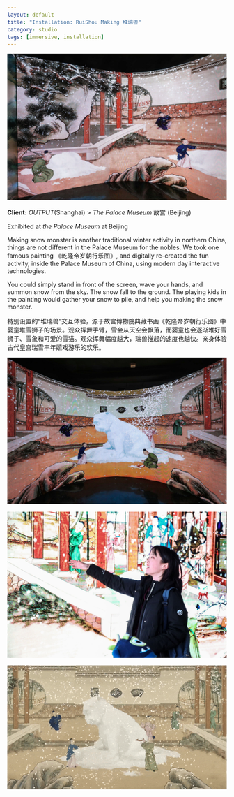 ```yaml
---
layout: default
title: "Installation: RuiShou Making 堆瑞兽"
category: studio
tags: [immersive, installation]
---
```



![](/assets/image/gugong_2_9.jpg)

**Client:**  *OUTPUT*(Shanghai) > *The Palace Museum* 故宫 (Beijing)

Exhibited at *the Palace Museum* at Beijing

Making snow monster is another traditional winter activity in northern China, things are not different in the Palace Museum for the nobles. We took one famous painting 《乾隆帝岁朝行乐图》, and digitally re-created the fun activity, inside the Palace Museum of China, using modern day interactive technologies.

You could simply stand in front of the screen, wave your hands, and summon snow from the sky. The snow fall to the ground. The playing kids in the painting would gather your snow to pile, and help you making the snow monster.

特别设置的“堆瑞兽”交互体验，源于故宫博物院典藏书画《乾隆帝岁朝行乐图》中婴童堆雪狮子的场景。观众挥舞手臂，雪会从天空会飘落，而婴童也会逐渐堆好雪狮子、雪象和可爱的雪猫。观众挥舞幅度越大，瑞兽推起的速度也越快。亲身体验古代皇宫瑞雪丰年嬉戏游乐的欢乐。

![](/assets/image/gugong_duiruishou_1.jpg)

![](/assets/image/gugong_2_20.jpg)


![](/assets/image/duiruishou_screenrec.gif)
